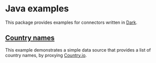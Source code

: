 # Java examples

This package provides examples for connectors written in [Dark](https://darklang.com).

## [Country names](countries)

This example demonstrates a simple data source that provides a list of country names, by proxying [Country.io](http://country.io/data/).
